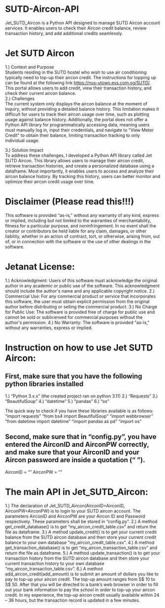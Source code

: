 # SUTD-Aircon-API
Jet_SUTD_Aircon is a Python API designed to manage SUTD Aircon account services. It enables users to check their Aircon credit balance, review transaction history, and add additional credits seamlessly.

# Jet SUTD Aircon
1.) Context and Purpose <br />
Students residing in the SUTD hostel who wish to use air conditioning typically need to top-up their aircon credit. The instructions for topping up can be found at the following link https://nus-utown.evs.com.sg/SUTD/. This portal allows users to add credit, view their transaction history, and check their current aircon balance. <br />
2.) Challenges <br />
The current system only displays the aircon balance at the moment of inquiry, without providing a detailed balance history. This limitation makes it difficult for users to track their aircon usage over time, such as plotting usage against balance history. Additionally, the portal does not offer a Python API library for programmatically accessing data, meaning users must manually log in, input their credentials, and navigate to "View Meter Credit" to obtain their balance, limiting transaction tracking to only individual usage. <br />

3.) Solution Impact <br />
To address these challenges, I developed a Python API library called Jet SUTD Aircon. This library allows users to manage their aircon credit, retrieve transaction histories, and create a personalized database using a dataframe. Most importantly, it enables users to access and analyze their aircon balance history. By tracking this history, users can better monitor and optimize their aircon credit usage over time.

# Disclaimer (Please read this!!!) 
This software is provided “as-is,” without any warranty of any kind, express or implied, including but not limited to the warranties of merchantability, fitness for a particular purpose, and noninfringement. In no event shall the creator or contributors be held liable for any claim, damages, or other liability, whether in an action of contract, tort, or otherwise, arising from, out of, or in connection with the software or the use of other dealings in the software. 

# Jetanat License:
1.)	Acknowledgment: Users of this software must acknowledge the original author in any academic or public use of the software. This acknowledgment should include the author's name and any applicable copyright notice.
2.)	Commercial Use: For any commercial product or service that incorporates this software, the user must obtain explicit permission from the original author before distributing or selling the commercial product.
3.)	No Charge for Public Use: The software is provided free of charge for public use and cannot be sold or sublicensed for commercial purposes without the author's permission.
4.)	No Warranty: The software is provided "as-is," without any warranties, express or implied.

# Instruction on how to use Jet SUTD Aircon:
## First, make sure that you have the following python libraries installed
1.)	“Python 3.x.x” (the created project ran on python 3.11)
2.)	“Requests”
3.)	“BeautifulSoup”
4.)	“datetime”
5.)	“pandas”
6.)	“os”

The quick way to check if you have these libraries available is as follows:
“import requests”
“from bs4 import BeautifulSoup”
“import webbrowser”
“from datetime import datetime”
“import pandas as pd”
“import os”

## Second, make sure that in “config.py”, you have entered the AirconID and AirconPW correctly, and make sure that your AirconID and your Aircon password are inside a quotation (“    ”). 
AirconID = “<your AirconID>”
AirconPW = “<your Aircon password>”

# The main API in Jet_SUTD_Aircon:
1.)	The declaration of Jet_SUTD_Aircon(AirconID=AirconID, AirconPW=AirconPW) is to login to your SUTD aircon account. The parameters AirconID and AirconPW are your Aircon ID and Password respectively. These parameters shall be stored in “config.py”. 
2.)	A method get_credit_database() is to get “my_aircon_credit_table.csv” and return the file as dataframe. 
3.)	A method update_credit() is to get your current credit balance from the SUTD aircon database and then store your current credit balance to your own database “my_aircon_credit_table.csv”. 
4.)	A method get_transaction_database() is to get “my_aircon_transaction_table.csv” and return the file as dataframe. 
5.)	A method update_transaction() is to get your transaction history from the SUTD aircon database and then store your current transaction history to your own database “my_aircon_transaction_table.csv”.
6.)	A method add_aircon_credit(add_amount) is to submit an amount of dollars you like to pay to top-up your aircon credit. The top-up amount ranges from S$ 10 to S$ 50. After that you will be directed to a bank’s web browser in order to fill out your bank information to pay the school in order to top-up your aircon credit. In my experience, the top-up aircon credit usually available within 24 – 36 hours, but the transaction record is updated in a few minutes. 

